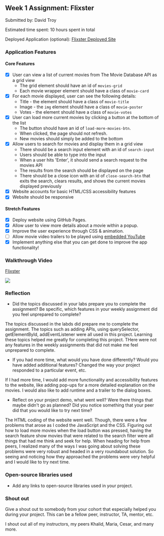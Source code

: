 ## Week 1 Assignment: Flixster

Submitted by: David Troy

Estimated time spent: 10 hours spent in total

Deployed Application (optional): [Flixster Deployed Site](https://dtroy620.github.io/site-week1-project1-flixster-starter/)

### Application Features

#### Core Features

- [x] User can view a list of current movies from The Movie Database API as a grid view
  - The grid element should have an id of `movies-grid`
  - Each movie wrapper element should have a class of `movie-card`
- [x] For each movie displayed, user can see the following details:
  - Title - the element should have a class of `movie-title`
  - Image - the `img` element should have a class of `movie-poster`
  - Votes - the element should have a class of `movie-votes`
- [x] User can load more current movies by clicking a button at the bottom of the list
  - The button should have an id of `load-more-movies-btn`.
  - When clicked, the page should not refresh.
  - New movies should simply be added to the bottom
- [x] Allow users to search for movies and display them in a grid view
  - There should be a search input element with an id of `search-input`
  - Users should be able to type into the input
  - When a user hits 'Enter', it should send a search request to the movies API
  - The results from the search should be displayed on the page
  - There should be a close icon with an id of `close-search-btn` that exits the search, clears results, and shows the current movies displayed previously
- [x] Website accounts for basic HTML/CSS accessibility features
- [x] Website should be responsive

#### Stretch Features

- [x] Deploy website using GitHub Pages.
- [x] Allow user to view more details about a movie within a popup.
- [x] Improve the user experience through CSS & animation.
- [ ] Allow movie video trailers to be played using [embedded YouTube](https://support.google.com/youtube/answer/171780?hl=en)
- [x] Implement anything else that you can get done to improve the app functionality!

### Walkthrough Video


<a href="https://www.loom.com/share/f8e58095470d4e36b16dc5df360d9aa3">
   <p>Flixster</p>
   <img style="max-width:300px;" src="https://cdn.loom.com/sessions/thumbnails/f8e58095470d4e36b16dc5df360d9aa3-with-play.gif">
</a>

### Reflection

- Did the topics discussed in your labs prepare you to complete the assignment? Be specific, which features in your weekly assignment did you feel unprepared to complete?

The topics discussed in the labds did prepare me to complete the assignment. The topics such as adding APIs, using querySelector, getElementById, addEventListener were all used in this project. Learning these topics helped me greatly for completing this project. THere were not any features in the weekly assignments that did not make me feel unprepared to complete.

- If you had more time, what would you have done differently? Would you have added additional features? Changed the way your project responded to a particular event, etc.
  
If I had more time, I would add more functionality and accessibility features to the website, like adding pop-ups for a more detailed explanation on the movies. I would also like to add runtime and a trailer to the dialog boxes.

- Reflect on your project demo, what went well? Were there things that maybe didn't go as planned? Did you notice something that your peer did that you would like to try next time?

The HTML coding of the website went well. Though, there were a few problems that arose as I coded the JavaScript and the CSS. Figuring out how to load more movies when the load button was pressed, having the search feature show movies that were related to the search filter were all things that had me think and seek for help. When heading for help from peers, I realized many of the ways I was going about solving these problems were very robust and headed in a very roundabout solution. So seeing and noticing how they approached the problems were very helpful and I would like to try next time.

### Open-source libraries used

- Add any links to open-source libraries used in your project.

### Shout out

Give a shout out to somebody from your cohort that especially helped you during your project. This can be a fellow peer, instructor, TA, mentor, etc.

I shout out all of my instructors, my peers Khalid, Maria, Cesar, and many more.
